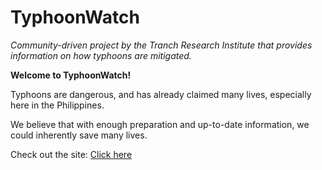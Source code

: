 # **TyphoonWatch**

*Community-driven project by the Tranch Research Institute that provides information on how typhoons are mitigated.*

**Welcome to TyphoonWatch!**

Typhoons are dangerous, and has already claimed many lives, especially here in the Philippines. 

We believe that with enough preparation and up-to-date information, we could inherently save many lives.

Check out the site: [Click here](https://typhoonwatch.netlify.app)
